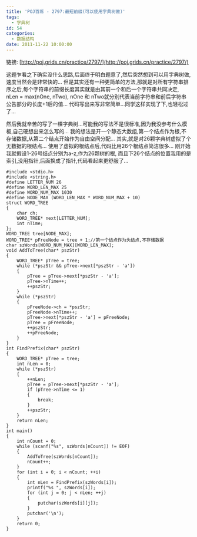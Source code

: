 ```yaml
---
title: 'POJ百练 - 2797:最短前缀(可以使用字典树做)'
tags:
  - 字典树
id: 54
categories:
  - 数据结构
date: 2011-11-22 10:00:00
---
```


链接: [http://poj.grids.cn/practice/2797/](http://poj.grids.cn/practice/2797/)

这题乍看之下确实没什么思路,后面终于明白题意了,然后突然想到可以用字典树做,速度当然会是非常快的...
但是其实还有一种更简单的方法,那就是对所有字符串排序之后,每个字符串的前缀长度其实就是由其前一个和后一个字符串共同决定,
nLen = max(nOne, nTwo), nOne 和 nTwo就分别代表当前字符串和前后字符串公告部分的长度+1后的值...
代码写出来写非常简单...同学这样实现了下,也轻松过了...

然后我就辛苦的写了一棵字典树...可能我的写法不是很标准,因为我没参考什么模板,自己硬想出来怎么写的...
我的想法是开一个静态大数组,第一个结点作为根,不存储数据,从第二个结点开始作为自由空间分配...
其实,就是对26颗字典树虚拟了个无数据的根结点...
使用了虚拟的根结点后,代码比用26个根结点简洁很多...
刚开始我就假设1-26号结点分别为a-z,作为26颗树的根,
而且下26个结点的位置我用的是索引,没用指针,后面换成了指针,代码看起来更舒服了...

``` stylus
#include <stdio.h>
#include <string.h>
#define LETTER_NUM 26
#define WORD_LEN_MAX 25
#define WORD_NUM_MAX 1030
#define NODE_MAX (WORD_LEN_MAX * WORD_NUM_MAX + 10)
struct WORD_TREE
{
    char ch;
    WORD_TREE* next[LETTER_NUM];
    int nTime;
};
WORD_TREE tree[NODE_MAX];
WORD_TREE* pFreeNode = tree + 1;//第一个结点作为头结点,不存储数据
char szWords[WORD_NUM_MAX][WORD_LEN_MAX];
void AddToTree(char* pszStr)
{
    WORD_TREE* pTree = tree;
    while (*pszStr && pTree->next[*pszStr - 'a'])
    {
        pTree = pTree->next[*pszStr - 'a'];
        pTree->nTime++;
        ++pszStr;
    }
    while (*pszStr)
    {
        pFreeNode->ch = *pszStr;
        pFreeNode->nTime++;
        pTree->next[*pszStr - 'a'] = pFreeNode;
        pTree = pFreeNode;
        ++pszStr;
        ++pFreeNode;
    }
}
int FindPrefix(char* pszStr)
{
    WORD_TREE* pTree = tree;
    int nLen = 0;
    while (*pszStr)
    {
        ++nLen;
        pTree = pTree->next[*pszStr - 'a'];
        if (pTree->nTime <= 1)
        {
            break;
        }
        ++pszStr;
    }
    return nLen;
}
int main()
{
    int nCount = 0;
    while (scanf("%s", szWords[nCount]) != EOF)
    {
        AddToTree(szWords[nCount]);
        nCount++;
    }
    for (int i = 0; i < nCount; ++i)
    {
        int nLen = FindPrefix(szWords[i]);
        printf("%s ", szWords[i]);
        for (int j = 0; j < nLen; ++j)
        {
            putchar(szWords[i][j]);
        }
        putchar('\n');
    }
    return 0;
}
```